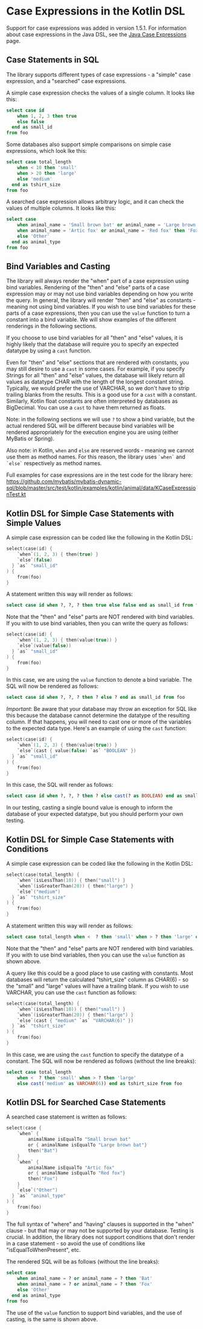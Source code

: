# Case Expressions in the Kotlin DSL

Support for case expressions was added in version 1.5.1. For information about case expressions in the Java DSL, see
the [Java Case Expressions](caseExpressions.md) page.

## Case Statements in SQL
The library supports different types of case expressions - a "simple" case expression, and a "searched" case
expressions.

A simple case expression checks the values of a single column. It looks like this:

```sql
select case id
    when 1, 2, 3 then true 
    else false
  end as small_id
from foo
```

Some databases also support simple comparisons on simple case expressions, which look lke this:

```sql
select case total_length
    when < 10 then 'small'
    when > 20 then 'large'
    else 'medium'
  end as tshirt_size
from foo
```

A searched case expression allows arbitrary logic, and it can check the values of multiple columns. It looks like this:

```sql
select case
    when animal_name = 'Small brown bat' or animal_name = 'Large brown bat' then 'Bat' 
    when animal_name = 'Artic fox' or animal_name = 'Red fox' then 'Fox' 
    else 'Other'
  end as animal_type
from foo
```

## Bind Variables and Casting

The library will always render the "when" part of a case expression using bind variables. Rendering of the "then" and
"else" parts of a case expression may or may not use bind variables depending on how you write the query. In general,
the library will render "then" and "else" as constants - meaning not using bind variables. If you wish to use bind
variables for these parts of a case expressions, then you can use the `value` function to turn a constant into a
bind variable. We will show examples of the different renderings in the following sections.

If you choose to use bind variables for all "then" and "else" values, it is highly likely that the database will
require you to specify an expected datatype by using a `cast` function.

Even for "then" and "else" sections that are rendered with constants, you may still desire to use a `cast` in some
cases. For example, if you specify Strings for all "then" and "else" values, the database will likely return all
values as datatype CHAR with the length of the longest constant string. Typically, we would prefer the use of VARCHAR,
so we don't have to strip trailing blanks from the results. This is a good use for a `cast` with a constant.
Similarly, Kotlin float constants are often interpreted by databases as BigDecimal. You can use a `cast` to have them
returned as floats.

Note: in the following sections we will use `?` to show a bind variable, but the actual rendered SQL will be different
because bind variables will be rendered appropriately for the execution engine you are using (either MyBatis or Spring).

Also note: in Kotlin, `when` and `else` are reserved words - meaning we cannot use them as method names. For this
reason, the library uses `` `when` `` and `` `else` `` respectively as method names.

Full examples for case expressions are in the test code for the library here:
https://github.com/mybatis/mybatis-dynamic-sql/blob/master/src/test/kotlin/examples/kotlin/animal/data/KCaseExpressionTest.kt

## Kotlin DSL for Simple Case Statements with Simple Values

A simple case expression can be coded like the following in the Kotlin DSL:

```kotlin
select(case(id) {
    `when`(1, 2, 3) { then(true) }
    `else`(false)
  } `as` "small_id"
) {
    from(foo)
}
```

A statement written this way will render as follows:

```sql
select case id when ?, ?, ? then true else false end as small_id from foo
```

Note that the "then" and "else" parts are NOT rendered with bind variables. If you with to use bind variables, then
you can write the query as follows:

```kotlin
select(case(id) {
    `when`(1, 2, 3) { then(value(true)) }
    `else`(value(false))
  } `as` "small_id"
) {
    from(foo)
}
```

In this case, we are using the `value` function to denote a bind variable. The SQL will now be rendered as follows:

```sql
select case id when ?, ?, ? then ? else ? end as small_id from foo
```

*Important*: Be aware that your database may throw an exception for SQL like this because the database cannot determine
the datatype of the resulting column. If that happens, you will need to cast one or more of the variables to the
expected data type. Here's an example of using the `cast` function:

```kotlin
select(case(id) {
    `when`(1, 2, 3) { then(value(true)) }
    `else`(cast { value(false) `as` "BOOLEAN" })
  } `as` "small_id"
) {
    from(foo)
}
```

In this case, the SQL will render as follows:

```sql
select case id when ?, ?, ? then ? else cast(? as BOOLEAN) end as small_id from foo
```

In our testing, casting a single bound value is enough to inform the database of your expected datatype, but
you should perform your own testing.

## Kotlin DSL for Simple Case Statements with Conditions

A simple case expression can be coded like the following in the Kotlin DSL:

```kotlin
select(case(total_length) {
    `when`(isLessThan(10)) { then("small") }
    `when`(isGreaterThan(20)) { then("large") }
    `else`("medium")
  } `as` "tshirt_size"
) {
    from(foo)
}
```

A statement written this way will render as follows:

```sql
select case total_length when <  ? then 'small' when > ? then 'large' else 'medium' end as tshirt_size from foo
```

Note that the "then" and "else" parts are NOT rendered with bind variables. If you with to use bind variables, then
you can use the `value` function as shown above.

A query like this could be a good place to use casting with constants. Most databases will return the calculated
"tshirt_size" column as CHAR(6) - so the "small" and "large" values will have a trailing blank. If you wish to use
VARCHAR, you can use the `cast` function as follows:

```kotlin
select(case(total_length) {
    `when`(isLessThan(10)) { then("small") }
    `when`(isGreaterThan(20)) { then("large") }
    `else`(cast { "medium" `as` "VARCHAR(6)" })
  } `as` "tshirt_size"
) {
    from(foo)
}
```

In this case, we are using the `cast` function to specify the datatype of a constant. The SQL will now be rendered as
follows (without the line breaks):

```sql
select case total_length
    when <  ? then 'small' when > ? then 'large'
    else cast('medium' as VARCHAR(6)) end as tshirt_size from foo
```

## Kotlin DSL for Searched Case Statements

A searched case statement is written as follows:

```kotlin
select(case {
    `when` {
        animalName isEqualTo "Small brown bat"
        or { animalName isEqualTo "Large brown bat"}
        then("Bat")
    }
    `when` {
        animalName isEqualTo "Artic fox"
        or { animalName isEqualTo "Red fox"}
        then("Fox")
    }
    `else`("Other")
  } `as` "animal_type"
) {
    from(foo)
}
```

The full syntax of "where" and "having" clauses is supported in the "when" clause - but that may or may not be supported
by your database. Testing is crucial. In addition, the library does not support conditions that don't render in a case
statement - so avoid the use of conditions like "isEqualToWhenPresent", etc.

The rendered SQL will be as follows (without the line breaks):
```sql
select case
    when animal_name = ? or animal_name = ? then 'Bat' 
    when animal_name = ? or animal_name = ? then 'Fox' 
    else 'Other'
  end as animal_type
from foo
```

The use of the `value` function to support bind variables, and the use of casting, is the same is shown above.
